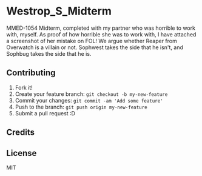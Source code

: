 # Westrop_S_Midterm

MMED-1054 Midterm, completed with my partner who was horrible to work with, myself.
As proof of how horrible she was to work with, I have attached a screenshot of her mistake on FOL!
We argue whether Reaper from Overwatch is a villain or not. Sophwest takes the side that he isn't, and Sophbug takes the side that he is. 

## Contributing

1. Fork it!
2. Create your feature branch: `git checkout -b my-new-feature`
3. Commit your changes: `git commit -am 'Add some feature'`
4. Push to the branch: `git push origin my-new-feature`
5. Submit a pull request :D

## Credits



## License

MIT
